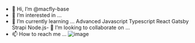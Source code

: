 - 👋 Hi, I’m @macfly-base
- 👀 I’m interested in ...
- 🌱 I’m currently learning ...
Advanced Javascript
Typescript
React
Gatsby
Strapi
Node.js- 💞️ I’m looking to collaborate on ...
- 📫 How to reach me ...
![image](https://github.com/user-attachments/assets/9680ae84-51c9-4283-a2f1-863fc6ce92b1)
<!---
macfly-base/macfly-base is a ✨ special ✨ repository because its `README.md` (this file) appears on your GitHub profile.
You can click the Preview link to take a look at your changes.
--->
